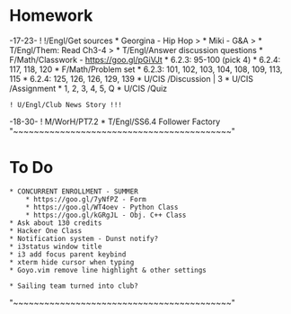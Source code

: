 # Homework
-17-23-
    ! !/Engl/Get sources
        * Georgina - Hip Hop
        > * Miki - G&A
    > * T/Engl/Them: Read Ch3-4
    > * T/Engl/Answer discussion questions
    * F/Math/Classwork - https://goo.gl/pGiVJt
        * 6.2.3: 95-100 (pick 4)
        * 6.2.4: 117, 118, 120
    * F/Math/Problem set
        * 6.2.3: 101, 102, 103, 104, 108, 109, 113, 115
        * 6.2.4: 125, 126, 126, 129, 139
    * U/CIS /Discussion | 3
    * U/CIS /Assignment
        * 1, 2, 3, 4, 5, Q
    * U/CIS /Quiz

    ! U/Engl/Club News Story !!!
-18-30-
    ! M/WorH/PT7.2
    * T/Engl/SS6.4 Follower Factory
"~~~~~~~~~~~~~~~~~~~~~~~~~~~~~~~~~~~~~~~~~~"
# To Do
    * CONCURRENT ENROLLMENT - SUMMER
        * https://goo.gl/7yNfPZ - Form
        * https://goo.gl/WT4oev - Python Class
        * https://goo.gl/kGRgJL - Obj. C++ Class
    * Ask about 130 credits
    * Hacker One Class
    * Notification system - Dunst notify?
    * i3status window title
    * i3 add focus parent keybind
    * xterm hide cursor when typing
    * Goyo.vim remove line highlight & other settings

    * Sailing team turned into club?
"~~~~~~~~~~~~~~~~~~~~~~~~~~~~~~~~~~~~~~~~~~"
